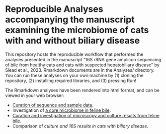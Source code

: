 # Reproducible Analyses accompanying the manuscript examining the microbiome of cats with and without biliary disease

This repository hosts the reproducible workflow that performed the analyses presented in the manuscript "16S rRNA gene amplicon sequencing of bile from healthy cats and cats with suspected hepatobiliary disease" by Slead et al., 2023. Rmarkdown documents are in the Analyses/ directory. You can run these analyses on your own machine by (1) cloning the repository, (2) installing required libraries, and (3) pressing Run!

The Rmarkdown analyses have been rendered into html format, and can be viewed in your web browser:

* [Curation of sequence and sample data](https://benjjneb.github.io/FelineBileManuscript/Analyses/FelineBile_Curate.html).
* Investigation of [a core microbiome in feline bile](https://benjjneb.github.io/FelineBileManuscript/Analyses/FelineBile_Core.html).
* [Curation and investigation of microscopy and culture results from feline bile](https://benjjneb.github.io/FelineBileManuscript/Analyses/FelineBile_Culture.html).
* Comparison of _culture and 16S results in cats with biliary disease_.


